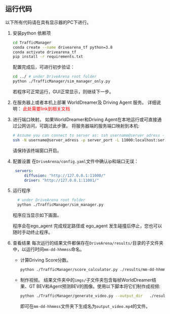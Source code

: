 ## 运行代码

以下所有代码请在具有显示器的PC下进行。

1. 安装python 依赖项
    ```bash
    cd TrafficManager
    conda create --name drivearena_tf python=3.8
    conda activate drivearena_tf
    pip install -r requirements.txt
    ```

    配置完成后，可进行初步验证：
     ```bash
     cd ../ # under DriveArena root folder
     python ./TrafficManager/sim_manager_only.py
     ``` 
    若程序可正常运行，GUI正常显示，则继续下一步。

2. 在服务器上或者本机上部署 WorldDreamer及 Driving Agent 服务。
   详细说明： <span style="color: red;">此处需要link到相关文档</span>

3. 进行端口映射。
    如果WorldDreamer和Driving Agent在本地运行或可直接通过公网访问，可跳过此步骤。
    将服务器端的服务端口映射到本机:
    ```bash
    # Assume you can connect to server as: ssh username@server_adress -p server_port
    ssh -N username@server_adress -p server_port -L 11000:localhost:server_diffusion_port -L 11001:localhost:server_driver_port
    ```
    请保持该终端窗口开启。

4. 配置设置
   在`DriveArena/config.yaml`文件中确认ip和端口无误：
   ```yaml
    servers:
        diffusion: "http://127.0.0.1:11000/"
        driver: "http://127.0.0.1:11001/"
    ```

5. 运行程序
   ```bash
     # under DriveArena root folder
     python ./TrafficManager/sim_manager.py
    ``` 
    程序应当显示如下画面。

    程序会在ego_agent 完成规定路径或 ego_agent 发生碰撞后停止，您也可以随时手动终止程序。

6. 查看结果
   每次运行的结果文件都保存在`DriveArena/results/`目录的子文件夹中，以运行时间`mm-dd-hhmmss`命名。
   - 计算Driving Score分数。
        ```bash
        python ./TrafficManager/score_calculator.py ./results/mm-dd-hhmmss/ # modify to real path
        ```
   - 制作视频。
        结果文件夹中的`imgs/`子文件夹包含每帧WorldDreamer结果、GT BEV和Agent预测BEV的图像。使用以下脚本将它们制作成视频:

        ```bash
        python ./TrafficManager/generate_video.py --output_dir   ./results/mm-dd-hhmmss/ # modify to real path
        ```

        即可在`mm-dd-hhmmss`文件夹下生成名为`output_video.mp4`的文件。
